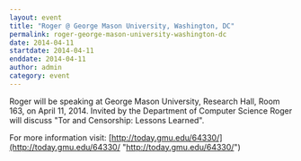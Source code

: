 ```yaml
---
layout: event
title: "Roger @ George Mason University, Washington, DC"
permalink: roger-george-mason-university-washington-dc
date: 2014-04-11
startdate: 2014-04-11
enddate: 2014-04-11
author: admin
category: event
---
```


Roger will be speaking at George Mason University, Research Hall, Room 163, on April 11, 2014. Invited by the Department of Computer Science Roger will discuss "Tor and Censorship: Lessons Learned".

For more information visit: [http://today.gmu.edu/64330/](http://today.gmu.edu/64330/ "http://today.gmu.edu/64330/")

